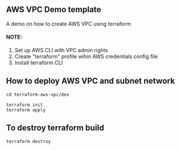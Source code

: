 ## AWS VPC Demo template
A demo on how to create AWS VPC using terraform

#### NOTE: 
1. Set up AWS CLI with VPC admin rights
2. Create "terraform" profile wihin AWS credentials config file
3. Install terraform CLI

## How to deploy AWS VPC and subnet network
```
cd terraform-aws-vpc/dev

terraform init
terraform apply
```

## To destroy terraform build
```
terraform destroy
```
